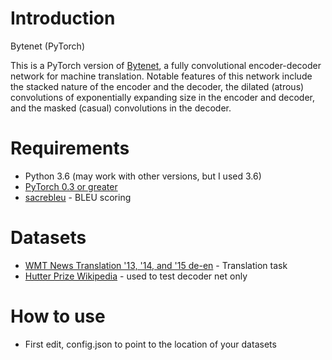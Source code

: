 # Introduction
Bytenet (PyTorch)

This is a PyTorch version of [Bytenet](https://arxiv.org/abs/1610.10099), a fully convolutional encoder-decoder network for machine translation.  Notable features of this network include the stacked nature of the encoder and the decoder, the dilated (atrous) convolutions of exponentially expanding size in the encoder and decoder, and the masked (casual) convolutions in the decoder.

# Requirements
* Python 3.6 (may work with other versions, but I used 3.6)
* [PyTorch 0.3 or greater](http://pytorch.org/)
* [sacrebleu](https://github.com/awslabs/sockeye) - BLEU scoring

# Datasets
* [WMT News Translation '13, '14, and '15 de-en](http://www.statmt.org/wmt13/translation-task.html#download) - Translation task
* [Hutter Prize Wikipedia](http://prize.hutter1.net) - used to test decoder net only

# How to use
* First edit, config.json to point to the location of your datasets
